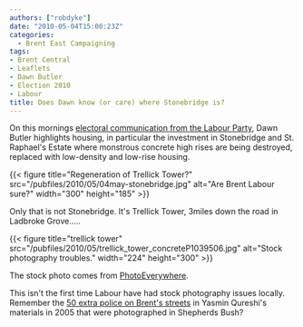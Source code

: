 ```yaml
---
authors: ["robdyke"]
date: "2010-05-04T15:00:23Z"
categories:
  - Brent East Campaigning
tags:
- Brent Central
- Leaflets
- Dawn Butler
- Election 2010
- Labour
title: Does Dawn know (or care) where Stonebridge is?
---
```

On this mornings [electoral communication from the Labour Party](http://www.thestraightchoice.org/leaflets/4980), Dawn Butler highlights housing, in particular the investment in Stonebridge and St. Raphael's Estate where monstrous concrete high rises are being destroyed, replaced with low-density and low-rise housing.

{{< figure title="Regeneration of Trellick Tower?" src="/pubfiles/2010/05/04may-stonebridge.jpg" alt="Are Brent Labour sure?" width="300" height="185" >}}

Only that is not Stonebridge. It's Trellick Tower, 3miles down the road in Ladbroke Grove.....

{{< figure title="trellick tower" src="/pubfiles/2010/05/trellick_tower_concreteP1039506.jpg" alt="Stock photography troubles." width="224" height="300" >}}

The stock photo comes from [PhotoEverywhere](http://www.photoeverywhere.co.uk/britain/london/slides/trellick_tower_concreteP1039506_jpg_orig.htm).

This isn't the first time Labour have had stock photography issues locally. Remember the [50 extra police on Brent's streets](/2005/04/27/fifty-extra-police-officers-in-brent/) in Yasmin Qureshi's materials in 2005 that were photographed in Shepherds Bush?